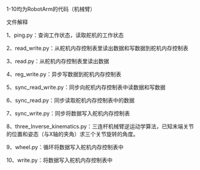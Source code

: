 1-10均为RobotArm的代码（机械臂）

文件解释

1、ping.py：查询工作状态，读取舵机的工作状态 

2、read_write.py：从舵机内存控制表里读出数据和写数据到舵机内存控制表

3、read.py：从舵机内存控制表里读出数据

4、reg_write.py：异步写数据到舵机内存控制表

5、sync_read_write.py：同步向舵机内存控制表中读数据和写数据

6、sync_read.py：同步读取舵机内存控制表中的数据

7、sync_write.py：同步将数据写入舵机内存控制表

8、three_Inverse_kinematics.py：三连杆机械臂逆运动学算法，已知末端关节的位置和姿态（与X轴的夹角）求三个关节旋转的角度。

9、wheel.py：循环将数据写入舵机内存控制表中

10、write.py：将数据写入舵机内存控制表中

